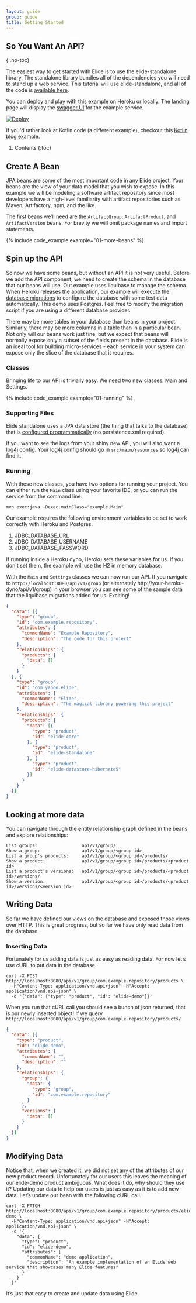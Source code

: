 ```yaml
---
layout: guide
group: guide
title: Getting Started
---
```

## So You Want An API?
{:.no-toc}

The easiest way to get started with Elide is to use the elide-standalone library. The standalone library bundles all of the dependencies you will need to stand up a web service. This tutorial will use elide-standalone, and all of the code is [available here][elide-demo].

You can deploy and play with this example on Heroku or locally.  The landing page will display the [swagger UI][swagger-ui] for the example service.

[![Deploy](https://www.herokucdn.com/deploy/button.svg)](https://heroku.com/deploy?template=https://github.com/aklish/elide-heroku-example)

If you'd rather look at Kotlin code (a different example), checkout this [Kotlin blog example][kotlin-blog].

1. Contents
{:toc}

## Create A Bean

JPA beans are some of the most important code in any Elide project. Your beans are the view of your data model that you wish to expose. In this example we will be modeling a software artifact repository since most developers have a high-level familiarity with artifact repositories such as Maven, Artifactory, npm, and the like.
 
The first beans we’ll need are the `ArtifactGroup`, `ArtifactProduct`, and `ArtifactVersion` beans.  For brevity we will omit package names and import statements. 

{% include code_example example="01-more-beans" %}

## Spin up the API

So now we have some beans, but without an API it is not very useful. Before we add the API component, we need to create the schema in the database that our beans will use.   Out example uses liquibase to manage the schema.  When Heroku releases the application, our example will execute the [database migrations][demo-schema] to configure the database with some test data automatically.  This demo uses Postgres.  Feel free to modify the migration script if you are using a different database provider.

There may be more tables in your database than beans in your project.  Similarly, there may be more columns in a table than in a particular bean.  Not only will our beans work just fine, but we expect that beans will normally expose only a subset of the fields present in the database. Elide is an ideal tool for building micro-services - each service in your system can expose only the slice of the database that it requires.

### Classes

Bringing life to our API is trivially easy. We need two new classes: Main and Settings.

{% include code_example example="01-running" %}

### Supporting Files

Elide standalone uses a JPA data store (the thing that talks to the database) that is [configured programmatically][settings-config] (no persistence.xml required).

If you want to see the logs from your shiny new API, you will also want a [log4j config][log4j-conf]. 
Your log4j config should go in `src/main/resources` so log4j can find it.

### Running

With these new classes, you have two options for running your project.  You can either run the `Main` class using your
favorite IDE, or you can run the service from the command line:

```mvn exec:java -Dexec.mainClass="example.Main"```

Our example requires the following environment variables to be set to work correctly with Heroku and Postgres.  

1. JDBC_DATABASE_URL
2. JDBC_DATABASE_USERNAME
3. JDBC_DATABASE_PASSWORD

If running inside a Heroku dyno, Heroku sets these variables for us.  If you don't set them, the example will use the H2 in memory database.

With the `Main` and `Settings` classes we can now run our API. If you navigate to `http://localhost:8080/api/v1/group` (or alternately http://your-heroku-dyno/api/v1/group) in your browser you can see some of the sample data that the liquibase migrations added for us. Exciting!

```json
{
  "data": [{
    "type": "group",
    "id": "com.example.repository",
    "attributes": {
      "commonName": "Example Repository",
      "description": "The code for this project"
    },
    "relationships": {
      "products": {
        "data": []
      }
    }
  }, {
    "type": "group",
    "id": "com.yahoo.elide",
    "attributes": {
      "commonName": "Elide",
      "description": "The magical library powering this project"
    },
    "relationships": {
      "products": {
        "data": [{
          "type": "product",
          "id": "elide-core"
        }, {
          "type": "product",
          "id": "elide-standalone"
        }, {
          "type": "product",
          "id": "elide-datastore-hibernate5"
        }]
      }
    }
  }]
}
```

## Looking at more data

You can navigate through the entity relationship graph defined in the beans and explore relationships:

```
List groups:                 ap1/v1/group/
Show a group:                ap1/v1/group/<group id>
List a group's products:     ap1/v1/group/<group id>/products/
Show a product:              ap1/v1/group/<group id>/products/<product id>
List a product's versions:   ap1/v1/group/<group id>/products/<product id>/versions/
Show a version:              ap1/v1/group/<group id>/products/<product id>/versions/<version id>
```

## Writing Data

So far we have defined our views on the database and exposed those views over HTTP. This is great progress, but so far
we have only read data from the database.

### Inserting Data

Fortunately for us adding data is just as easy as reading data. For now let’s use cURL to put data in the database.

```curl
curl -X POST http://localhost:8080/api/v1/group/com.example.repository/products \
  -H"Content-Type: application/vnd.api+json" -H"Accept: application/vnd.api+json" \
  -d '{"data": {"type": "product", "id": "elide-demo"}}'
```

When you run that cURL call you should see a bunch of json returned, that is our newly inserted object! If we query
`http://localhost:8080/api/v1/group/com.example.repository/products/`

```json
{
  "data": [{
    "type": "product",
    "id": "elide-demo",
    "attributes": {
      "commonName": "",
      "description": ""
    },
    "relationships": {
      "group": {
        "data": {
          "type": "group",
          "id": "com.example.repository"
        }
      },
      "versions": {
        "data": []
      }
    }
  }]
}
```

## Modifying Data

Notice that, when we created it, we did not set any of the attributes of our new product record. Unfortunately for our
users this leaves the meaning of our elide-demo product ambiguous. What does it do, why should they use it? Updating our
data to help our users is just as easy as it is to add new data. Let’s update our bean with the following cURL call.

```curl
curl -X PATCH http://localhost:8080/api/v1/group/com.example.repository/products/elide-demo \
  -H"Content-Type: application/vnd.api+json" -H"Accept: application/vnd.api+json" \
  -d '{
    "data": {
      "type": "product",
      "id": "elide-demo",
      "attributes": {
        "commonName": "demo application",
        "description": "An example implementation of an Elide web service that showcases many Elide features"
      }
    }
  }'
```

It’s just that easy to create and update data using Elide.

[elide-demo]: https://github.com/aklish/elide-heroku-example
[kotlin-blog]: https://github.com/DennisMcWherter/elide-example-blog-kotlin
[demo-schema]: https://github.com/aklish/elide-heroku-example/blob/master/src/main/resources/db/changelog/changelog.xml
[log4j-conf]: https://github.com/aklish/elide-heroku-example/blob/master/src/main/resources/log4j2.xml
[settings-config]: https://github.com/aklish/elide-heroku-example/blob/master/src/main/java/example/Settings.java#L95-L111
[swagger-ui]: https://swagger.io/tools/swagger-ui/
